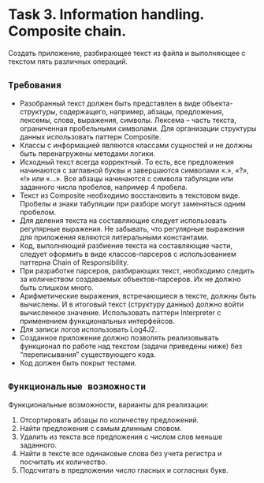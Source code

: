 # Task 3. Information handling. Composite chain.

Cоздать приложение, разбирающее текст из файла и выполняющее с 
текстом пять различных операций.

## `Требования`
* Разобранный текст должен быть представлен в виде объекта-структуры, содержащего, 
например, абзацы, предложения, лексемы, слова, выражения, символы. Лексема –
часть текста, ограниченная пробельными символами. Для организации структуры 
данных использовать паттерн Composite.
* Классы с информацией являются классами сущностей и не должны быть перенагружены 
методами логики.
* Исходный текст всегда корректный. То есть, все предложения начинаются с заглавной 
буквы и завершаются символами «.», «?», «!» или «…». Все абзацы начинаются с символа 
табуляции или заданного числа пробелов, например 4 пробела.
* Текст из Composite необходимо восстановить в текстовом виде. Пробелы и знаки 
табуляции при разборе могут заменяться одним пробелом.
* Для деления текста на составляющие следует использовать регулярные выражения. Не 
забывать, что регулярные выражения для приложения являются литеральными 
константами.
* Код, выполняющий разбиение текста на составляющие части, следует оформить в виде 
классов-парсеров с использованием паттерна Chain of Responsibility.
* При разработке парсеров, разбирающих текст, необходимо следить за количеством 
создаваемых объектов-парсеров. Их не должно быть слишком много.
* Арифметические выражения, встречающиеся в тексте, должны быть вычислены. И в итоговый 
текст (структуру данных) должно войти вычисленное значение. Использовать паттерн Interpreter с 
применением функциональных интерфейсов.
* Для записи логов использовать Log4J2.
* Созданное приложение должно позволять реализовывать функционал по работе над 
текстом (задачи приведены ниже) без “переписывания” существующего кода.
* Код должен быть покрыт тестами.

## `Функциональные возможности`
Функциональные возможности, варианты для реализации:

1. Отсортировать абзацы по количеству предложений.
2. Найти предложения с самым длинным словом.
3. Удалить из текста все предложения с числом слов меньше заданного.
4. Найти в тексте все одинаковые слова без учета регистра и посчитать их 
количество.
5. Подсчитать в предложении число гласных и согласных букв.
